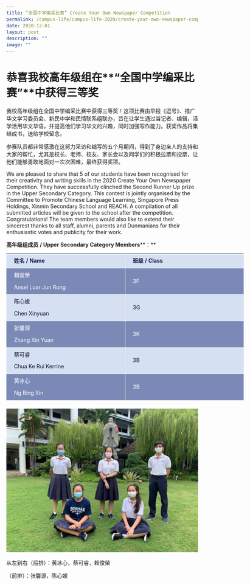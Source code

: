 ```yaml
---
title: “全国中学编采比赛” Create Your Own Newspaper Competition
permalink: /campus-life/campus-life-2020/create-your-own-newspaper-competition/
date: 2020-12-01
layout: post
description: ""
image: ""
---
```

**恭喜我校高年级组在****“****全国中学编采比赛****”****中获得三等奖**
=============================================

我校高年级组在全国中学编采比赛中获得三等奖！这项比赛由早报《逗号》、推广华文学习委员会、新民中学和民情联系组联办，旨在让学生通过当记者、编辑，活学活用华文华语，并提高他们学习华文的兴趣，同时加强写作能力。获奖作品将集结成书，送给学校留念。

参赛队员都非常感激在这努力采访和编写的五个月期间，得到了身边亲人的支持和大家的帮忙，尤其是校长、老师、校友、家长会以及同学们的积极拉票和投票，让他们能够勇敢地面对一次次困难，最终获得奖项。

We are pleased to share that 5 of our students have been recognised for their creativity and writing skills in the 2020 Create Your Own Newspaper Competition. They have successfully clinched the Second Runner Up prize in the Upper Secondary Category. This contest is jointly organised by the Committee to Promote Chinese Language Learning, Singapore Press Holdings, Xinmin Secondary School and REACH. A compilation of all submitted articles will be given to the school after the competition. Congratulations! The team members would also like to extend their sincerest thanks to all staff, alumni, parents and Dunmanians for their enthusiastic votes and publicity for their work.

**高年级组成员** **/ Upper Secondary Category Members****：**

<table width="0" style="box-sizing: border-box; border-collapse: collapse; border-spacing: 0px; margin: 0px 0px 1.5em; width: 893.333px; border: none;"><tbody style="box-sizing: border-box; margin-bottom: 0px;"><tr style="box-sizing: border-box;"><td width="312" style="box-sizing: border-box; padding: 10px 20px; line-height: 1.2; text-align: left; border-bottom: 1px solid rgb(241, 241, 236); border-right: 1px solid rgb(241, 241, 236); color: rgb(20, 22, 56); background: rgb(213, 224, 242);"><strong style="box-sizing: border-box; font-weight: bold;">姓名</strong><strong style="box-sizing: border-box; font-weight: bold; margin-bottom: 0px;"><span>&nbsp;</span>/ Name</strong></td><td width="312" style="box-sizing: border-box; padding: 10px 20px; line-height: 1.2; text-align: left; border-bottom: 1px solid rgb(241, 241, 236); border-right: 1px solid rgb(241, 241, 236); margin-bottom: 0px; color: rgb(20, 22, 56); background: rgb(213, 224, 242);"><strong style="box-sizing: border-box; font-weight: bold;">班级</strong><strong style="box-sizing: border-box; font-weight: bold; margin-bottom: 0px;"><span>&nbsp;</span>/ Class</strong></td></tr><tr style="box-sizing: border-box;"><td width="312" style="box-sizing: border-box; padding: 10px 20px; line-height: 1.2; text-align: left; border-bottom: 1px solid rgb(241, 241, 236); border-right: 1px solid rgb(241, 241, 236); color: rgb(255, 255, 255); background: rgb(123, 137, 182);">賴俊榮<p style="box-sizing: border-box; margin: 0px auto 15px; color: rgb(255, 255, 255); text-align: justify; background: rgb(123, 137, 182);"></p><p style="box-sizing: border-box; margin: 0px auto; color: rgb(255, 255, 255); text-align: justify; background: rgb(123, 137, 182);">Ansel Luar Jun Rong</p></td><td width="312" style="box-sizing: border-box; padding: 10px 20px; line-height: 1.2; text-align: left; border-bottom: 1px solid rgb(241, 241, 236); border-right: 1px solid rgb(241, 241, 236); margin-bottom: 0px; color: rgb(255, 255, 255); background: rgb(123, 137, 182);">3F</td></tr><tr style="box-sizing: border-box;"><td width="312" style="box-sizing: border-box; padding: 10px 20px; line-height: 1.2; text-align: left; border-bottom: 1px solid rgb(241, 241, 236); border-right: 1px solid rgb(241, 241, 236); color: rgb(20, 22, 56); background: rgb(213, 224, 242);">陈心媛<p style="box-sizing: border-box; margin: 0px auto 15px; color: rgb(20, 22, 56); text-align: justify; background: rgb(213, 224, 242);"></p><p style="box-sizing: border-box; margin: 0px auto; color: rgb(20, 22, 56); text-align: justify; background: rgb(213, 224, 242);">Chen Xinyuan</p></td><td width="312" style="box-sizing: border-box; padding: 10px 20px; line-height: 1.2; text-align: left; border-bottom: 1px solid rgb(241, 241, 236); border-right: 1px solid rgb(241, 241, 236); margin-bottom: 0px; color: rgb(20, 22, 56); background: rgb(213, 224, 242);">3G</td></tr><tr style="box-sizing: border-box;"><td width="312" style="box-sizing: border-box; padding: 10px 20px; line-height: 1.2; text-align: left; border-bottom: 1px solid rgb(241, 241, 236); border-right: 1px solid rgb(241, 241, 236); color: rgb(255, 255, 255); background: rgb(123, 137, 182);">张馨源<p style="box-sizing: border-box; margin: 0px auto 15px; color: rgb(255, 255, 255); text-align: justify; background: rgb(123, 137, 182);"></p><p style="box-sizing: border-box; margin: 0px auto; color: rgb(255, 255, 255); text-align: justify; background: rgb(123, 137, 182);">Zhang Xin Yuan</p></td><td width="312" style="box-sizing: border-box; padding: 10px 20px; line-height: 1.2; text-align: left; border-bottom: 1px solid rgb(241, 241, 236); border-right: 1px solid rgb(241, 241, 236); margin-bottom: 0px; color: rgb(255, 255, 255); background: rgb(123, 137, 182);">3K</td></tr><tr style="box-sizing: border-box;"><td width="312" style="box-sizing: border-box; padding: 10px 20px; line-height: 1.2; text-align: left; border-bottom: 1px solid rgb(241, 241, 236); border-right: 1px solid rgb(241, 241, 236); color: rgb(20, 22, 56); background: rgb(213, 224, 242);">蔡可睿<p style="box-sizing: border-box; margin: 0px auto 15px; color: rgb(20, 22, 56); text-align: justify; background: rgb(213, 224, 242);"></p><p style="box-sizing: border-box; margin: 0px auto; color: rgb(20, 22, 56); text-align: justify; background: rgb(213, 224, 242);">Chua Ke Rui Kerrine</p></td><td width="312" style="box-sizing: border-box; padding: 10px 20px; line-height: 1.2; text-align: left; border-bottom: 1px solid rgb(241, 241, 236); border-right: 1px solid rgb(241, 241, 236); margin-bottom: 0px; color: rgb(20, 22, 56); background: rgb(213, 224, 242);">3B</td></tr><tr style="box-sizing: border-box; margin-bottom: 0px;"><td width="312" style="box-sizing: border-box; padding: 10px 20px; line-height: 1.2; text-align: left; border-bottom: 1px solid rgb(241, 241, 236); border-right: 1px solid rgb(241, 241, 236); color: rgb(255, 255, 255); background: rgb(123, 137, 182);">黄冰心<p style="box-sizing: border-box; margin: 0px auto 15px; color: rgb(255, 255, 255); text-align: justify; background: rgb(123, 137, 182);"></p><p style="box-sizing: border-box; margin: 0px auto; color: rgb(255, 255, 255); text-align: justify; background: rgb(123, 137, 182);">Ng Bing Xin</p></td><td width="312" style="box-sizing: border-box; padding: 10px 20px; line-height: 1.2; text-align: left; border-bottom: 1px solid rgb(241, 241, 236); border-right: 1px solid rgb(241, 241, 236); margin-bottom: 0px; color: rgb(255, 255, 255); background: rgb(123, 137, 182);">3B</td></tr></tbody></table>

![](/images/newspaper.jpg)

从左到右（后排）：黄冰心，蔡可睿，賴俊榮

（前排）：张馨源，陈心媛